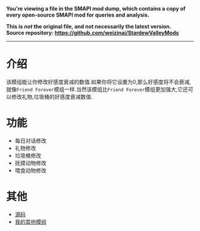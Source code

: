 **You're viewing a file in the SMAPI mod dump, which contains a copy of every open-source SMAPI mod
for queries and analysis.**

**This is _not_ the original file, and not necessarily the latest version.**  
**Source repository: https://github.com/weizinai/StardewValleyMods**

----

# 介绍

该模组能让你修改好感度衰减的数值.如果你将它设置为0,那么好感度将不会衰减,就像`Friend Forever`模组一样.当然该模组比`Friend Forever`模组更加强大,它还可以修改礼物,垃圾桶的好感度衰减数值.

# 功能

- 每日对话修改
- 礼物修改
- 垃圾桶修改
- 抚摸动物修改
- 喂食动物修改

# 其他

- [源码](https://github.com/weizinai/StardewValleyMods)
- [我的其他模组](https://next.nexusmods.com/profile/weizinai/mods?gameId=1303)